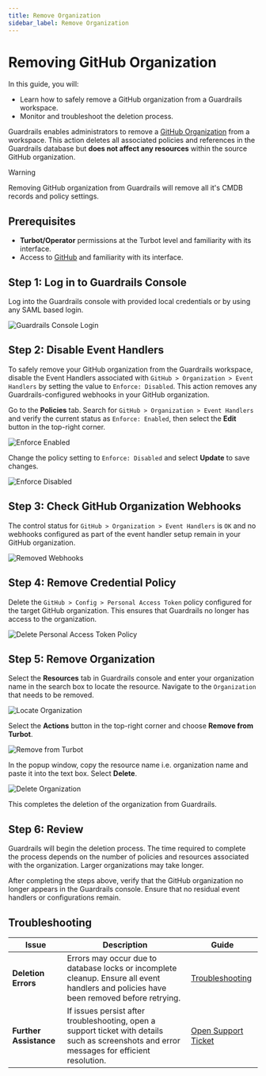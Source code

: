 ```yaml
---
title: Remove Organization
sidebar_label: Remove Organization
---
```


# Removing GitHub Organization

In this guide, you will:

- Learn how to safely remove a GitHub organization from a Guardrails workspace.
- Monitor and troubleshoot the deletion process.

Guardrails enables administrators to remove a [GitHub Organization](https://docs.github.com/en/organizations/collaborating-with-groups-in-organizations/about-organizations) from a workspace. This action deletes all associated policies and references in the Guardrails database but **does not affect any resources** within the source GitHub organization.

> [!WARNING]
> Removing GitHub organization from Guardrails will remove all it's CMDB records and policy settings.

## Prerequisites

- **Turbot/Operator** permissions at the Turbot level and familiarity with its interface.
- Access to [GitHub](https://github.com/) and familiarity with its interface.

## Step 1: Log in to Guardrails Console

Log into the Guardrails console with provided local credentials or by using any SAML based login.

![Guardrails Console Login](/images/docs/guardrails/guides/github/remove-organization/guardrails-console-login.png)

## Step 2: Disable Event Handlers

To safely remove your GitHub organization from the Guardrails workspace, disable the Event Handlers associated with `GitHub > Organization > Event Handlers` by setting the value to `Enforce: Disabled`. This action removes any Guardrails-configured webhooks in your GitHub organization.

Go to the **Policies** tab. Search for `GitHub > Organization > Event Handlers` and verify the current status as `Enforce: Enabled`, then select the **Edit** button in the top-right corner.

![Enforce Enabled](/images/docs/guardrails/guides/github/remove-organization/current-setting-enforce-enabled.png)

Change the policy setting to `Enforce: Disabled` and select **Update** to save changes.

![Enforce Disabled](/images/docs/guardrails/guides/github/remove-organization/enforce-disabled.png)

## Step 3: Check GitHub Organization Webhooks

The control status for `GitHub > Organization > Event Handlers` is `OK` and no webhooks configured as part of the event handler setup remain in your GitHub organization.

![Removed Webhooks](/images/docs/guardrails/guides/github/remove-organization/removed-webhooks.png)


## Step 4: Remove Credential Policy

Delete the `GitHub > Config > Personal Access Token` policy configured for the target GitHub organization. This ensures that Guardrails no longer has access to the organization.

![Delete Personal Access Token Policy](/images/docs/guardrails/guides/github/remove-organization/delete-github-config-pat-policy.png)


## Step 5: Remove Organization

Select the **Resources** tab in Guardrails console and enter your organization name in the search box to locate the resource. Navigate to the `Organization` that needs to be removed.

![Locate Organization](/images/docs/guardrails/guides/github/remove-organization/locate-organization.png)

Select the **Actions** button in the top-right corner and choose **Remove from Turbot**.

![Remove from Turbot](/images/docs/guardrails/guides/github/remove-organization/remove-from-turbot.png)

In the popup window, copy the resource name i.e. organization name and paste it into the text box. Select **Delete**.

![Delete Organization](/images/docs/guardrails/guides/github/remove-organization/delete-organization.png)

This completes the deletion of the organization from Guardrails.

## Step 6: Review

Guardrails will begin the deletion process. The time required to complete the process depends on the number of policies and resources associated with the organization. Larger organizations may take longer.

After completing the steps above, verify that the GitHub organization no longer appears in the Guardrails console. Ensure that no residual event handlers or configurations remain.


## Troubleshooting

| **Issue**              | **Description**                                                                                                                            | **Guide**                                                                                   |
|-------------------------|--------------------------------------------------------------------------------------------------------------------------------------------|---------------------------------------------------------------------------------------------|
| **Deletion Errors**     | Errors may occur due to database locks or incomplete cleanup. Ensure all event handlers and policies have been removed before retrying.    | [Troubleshooting](/guardrails/docs/guides/troubleshooting)     |
| **Further Assistance**  | If issues persist after troubleshooting, open a support ticket with details such as screenshots and error messages for efficient resolution. | [Open Support Ticket](https://support.turbot.com)                                           |